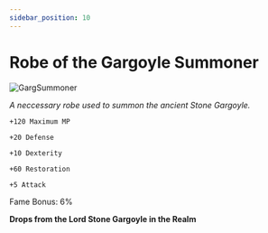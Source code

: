 ```yaml
---
sidebar_position: 10
---
```


# Robe of the Gargoyle Summoner

![GargSummoner](https://vwiki.valorserver.com/api/item/picture/robe%20of%20the%20gargoyle%20summoner)

<i>A neccessary robe used to summon the ancient Stone Gargoyle.</i>

    +120 Maximum MP
    
    +20 Defense
    
    +10 Dexterity
    
    +60 Restoration
    
    +5 Attack
    
Fame Bonus: 6%

**Drops from the Lord Stone Gargoyle in the Realm**

